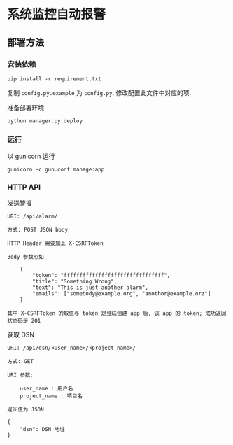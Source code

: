 # 系统监控自动报警

## 部署方法

### 安装依赖

    pip install -r requirement.txt

复制 `config.py.example` 为 `config.py`, 修改配置此文件中对应的项.

准备部署环境

    python manager.py deploy

### 运行

以 gunicorn 运行

    gunicorn -c gun.conf manage:app

### HTTP API

发送警报

    URI: /api/alarm/

    方式: POST JSON body

    HTTP Header 需要加上 X-CSRFToken

    Body 参数形如

        {
            "token": "ffffffffffffffffffffffffffffffff",
            "title": "Something Wrong",
            "text": "This is just another alarm",
            "emails": ["somebody@example.org", "anothor@example.orz"]
        }

    其中 X-CSRFToken 的取值与 token 是登陆创建 app 后, 该 app 的 token; 成功返回状态码是 201

获取 DSN

    URI: /api/dsn/<user_name>/<project_name>/

    方式: GET

    URI 参数:

        user_name : 用户名
        project_name : 项目名

    返回值为 JSON

    {
        "dsn": DSN 地址
    }

